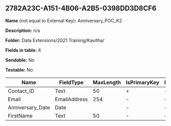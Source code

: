 ## 2782A23C-A151-4B06-A2B5-0398DD3D8CF6

**Name** (not equal to External Key)**:** Anniversary_POC_K2

**Description:** n/a

**Folder:** Data Extensions/2021 Training/Kavitha/

**Fields in table:** 4

**Sendable:** No

**Testable:** No

| Name | FieldType | MaxLength | IsPrimaryKey | IsNullable | DefaultValue |
| --- | --- | --- | --- | --- | --- |
| Contact_ID | Text | 50 | + | - |  |
| Email | EmailAddress | 254 | - | + |  |
| Anniversary_Date | Date |  | - | + |  |
| FirstName | Text | 50 | - | + |  |
